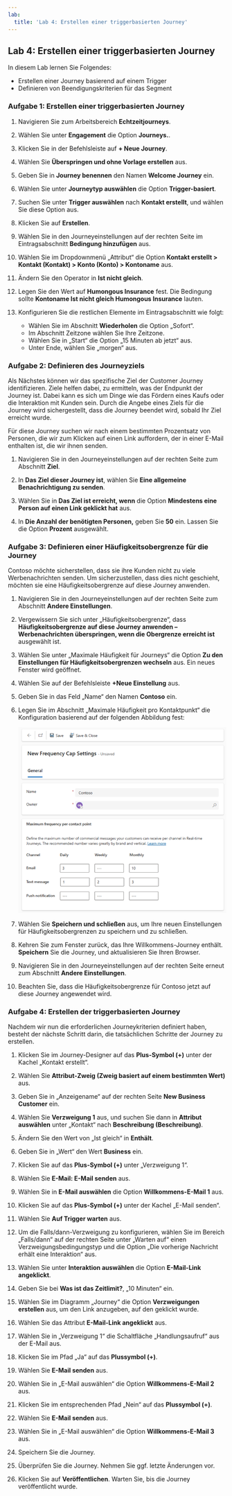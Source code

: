 ```yaml
---
lab:
  title: 'Lab 4: Erstellen einer triggerbasierten Journey'
---
```


## Lab 4: Erstellen einer triggerbasierten Journey 

In diesem Lab lernen Sie Folgendes:
- Erstellen einer Journey basierend auf einem Trigger
- Definieren von Beendigungskriterien für das Segment 

### Aufgabe 1: Erstellen einer triggerbasierten Journey 
1. Navigieren Sie zum Arbeitsbereich **Echtzeitjourneys**.

1. Wählen Sie unter **Engagement** die Option **Journeys.**.

1. Klicken Sie in der Befehlsleiste auf **+ Neue Journey**.

1. Wählen Sie **Überspringen und ohne Vorlage erstellen** aus.

1. Geben Sie in **Journey benennen** den Namen **Welcome Journey** ein.

1. Wählen Sie unter **Journeytyp auswählen** die Option **Trigger-basiert**.

1. Suchen Sie unter **Trigger auswählen** nach **Kontakt erstellt**, und wählen Sie diese Option aus.

1. Klicken Sie auf **Erstellen**.

1. Wählen Sie in den Journeyeinstellungen auf der rechten Seite im Eintragsabschnitt **Bedingung hinzufügen** aus.

1. Wählen Sie im Dropdownmenü „Attribut“ die Option **Kontakt erstellt > Kontakt (Kontakt) > Konto (Konto) > Kontoname** aus.

1. Ändern Sie den Operator in **Ist nicht gleich**.

1. Legen Sie den Wert auf **Humongous Insurance** fest. Die Bedingung sollte **Kontoname Ist nicht gleich Humongous Insurance** lauten.

1. Konfigurieren Sie die restlichen Elemente im Eintragsabschnitt wie folgt:
    - Wählen Sie im Abschnitt **Wiederholen** die Option „Sofort“.
    - Im Abschnitt Zeitzone wählen Sie Ihre Zeitzone.
    - Wählen Sie in „Start“ die Option „15 Minuten ab jetzt“ aus.
    - Unter Ende, wählen Sie „morgen“ aus.

### Aufgabe 2: Definieren des Journeyziels
Als Nächstes können wir das spezifische Ziel der Customer Journey identifizieren.  Ziele helfen dabei, zu ermitteln, was der Endpunkt der Journey ist.  Dabei kann es sich um Dinge wie das Fördern eines Kaufs oder die Interaktion mit Kunden sein.  Durch die Angebe eines Ziels für die Journey wird sichergestellt, dass die Journey beendet wird, sobald Ihr Ziel erreicht wurde.    

Für diese Journey suchen wir nach einem bestimmten Prozentsatz von Personen, die wir zum Klicken auf einen Link auffordern, der in einer E-Mail enthalten ist, die wir ihnen senden.  

1.  Navigieren Sie in den Journeyeinstellungen auf der rechten Seite zum Abschnitt **Ziel**.

1.  In **Das Ziel dieser Journey ist**, wählen Sie **Eine allgemeine Benachrichtigung zu senden**.

1.  Wählen Sie in **Das Ziel ist erreicht, wenn** die Option **Mindestens eine Person auf einen Link geklickt hat** aus.

1.  In **Die Anzahl der benötigten Personen,** geben Sie **50** ein. Lassen Sie die Option **Prozent** ausgewählt. 

### Aufgabe 3: Definieren einer Häufigkeitsobergrenze für die Journey 
Contoso möchte sicherstellen, dass sie ihre Kunden nicht zu viele Werbenachrichten senden. Um sicherzustellen, dass dies nicht geschieht, möchten sie eine Häufigkeitsobergrenze auf diese Journey anwenden.   

1.  Navigieren Sie in den Journeyeinstellungen auf der rechten Seite zum Abschnitt **Andere Einstellungen**.

1.  Vergewissern Sie sich unter „Häufigkeitsobergrenze“, dass **Häufigkeitsobergrenze auf diese Journey anwenden – Werbenachrichten überspringen, wenn die Obergrenze erreicht ist** ausgewählt ist.  

1.  Wählen Sie unter „Maximale Häufigkeit für Journeys“ die Option **Zu den Einstellungen für Häufigkeitsobergrenzen wechseln** aus. Ein neues Fenster wird geöffnet.

1.  Wählen Sie auf der Befehlsleiste **+Neue Einstellung** aus.

1.  Geben Sie in das Feld „Name“ den Namen **Contoso** ein.

1.  Legen Sie im Abschnitt „Maximale Häufigkeit pro Kontaktpunkt“ die Konfiguration basierend auf der folgenden Abbildung fest:

    ![Screenshot der Einstellungen für die Häufigkeitsobergrenze, wobei „E-Mail“ auf „Täglich 3“ und „Monatlich 10“ und „SMS“ auf „Täglich 1“, „Wöchentlich 2“ und „Monatlich 3“ festgelegt ist. Für Pushbenachrichtigungen ist nichts festgelegt.](../Labs/Media/frequency-cap.png)

1. Wählen Sie **Speichern und schließen** aus, um Ihre neuen Einstellungen für Häufigkeitsobergrenzen zu speichern und zu schließen.  

1.  Kehren Sie zum Fenster zurück, das Ihre Willkommens-Journey enthält. **Speichern** Sie die Journey, und aktualisieren Sie Ihren Browser.

1.  Navigieren Sie in den Journeyeinstellungen auf der rechten Seite erneut zum Abschnitt **Andere Einstellungen**.

1.  Beachten Sie, dass die Häufigkeitsobergrenze für Contoso jetzt auf diese Journey angewendet wird.  

### Aufgabe 4: Erstellen der triggerbasierten Journey 
Nachdem wir nun die erforderlichen Journeykriterien definiert haben, besteht der nächste Schritt darin, die tatsächlichen Schritte der Journey zu erstellen. 

1. Klicken Sie im Journey-Designer auf das **Plus-Symbol (+)** unter der Kachel „Kontakt erstellt“.

1. Wählen Sie **Attribut-Zweig (Zweig basiert auf einem bestimmten Wert)** aus.

1. Geben Sie in „Anzeigename“ auf der rechten Seite **New Business Customer** ein.

1. Wählen Sie **Verzweigung 1** aus, und suchen Sie dann in **Attribut auswählen** unter „Kontakt“ nach **Beschreibung (Beschreibung)**.

1. Ändern Sie den Wert von „Ist gleich“ in **Enthält**.

1. Geben Sie in „Wert“ den Wert **Business** ein.

1. Klicken Sie auf das **Plus-Symbol (+)** unter „Verzweigung 1“.

1. Wählen Sie **E-Mail: E-Mail senden** aus.

1. Wählen Sie in **E-Mail auswählen** die Option **Willkommens-E-Mail 1** aus.

1. Klicken Sie auf das **Plus-Symbol (+)** unter der Kachel „E-Mail senden“.

1. Wählen Sie **Auf Trigger warten** aus.

1. Um die Falls/dann-Verzweigung zu konfigurieren, wählen Sie im Bereich „Falls/dann“ auf der rechten Seite unter „Warten auf“ einen Verzweigungsbedingungstyp und die Option „Die vorherige Nachricht erhält eine Interaktion“ aus.

1. Wählen Sie unter **Interaktion auswählen** die Option **E-Mail-Link angeklickt**.

1. Geben Sie bei **Was ist das Zeitlimit?**, „10 Minuten“ ein.

1. Wählen Sie im Diagramm „Journey“ die Option **Verzweigungen erstellen** aus, um den Link anzugeben, auf den geklickt wurde.

1. Wählen Sie das Attribut **E-Mail-Link angeklickt** aus.

1. Wählen Sie in „Verzweigung 1“ die Schaltfläche „Handlungsaufruf“ aus der E-Mail aus.

1. Klicken Sie im Pfad „Ja“ auf das **Plussymbol (+)**.

1. Wählen Sie **E-Mail senden** aus.

1. Wählen Sie in „E-Mail auswählen“ die Option **Willkommens-E-Mail 2** aus.

1. Klicken Sie im entsprechenden Pfad „Nein“ auf das **Plussymbol (+)**.

1. Wählen Sie **E-Mail senden** aus.

1. Wählen Sie in „E-Mail auswählen“ die Option **Willkommens-E-Mail 3** aus.

1. Speichern Sie die Journey.

1. Überprüfen Sie die Journey. Nehmen Sie ggf. letzte Änderungen vor.

1. Klicken Sie auf **Veröffentlichen**. Warten Sie, bis die Journey veröffentlicht wurde.


